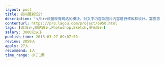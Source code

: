 ```yaml
---                
layout: post       
title: 官网更新设计           
description: '</br>根据现有网站的模块，对文字内容及图片内容进行修改和设计。需要您对人工智能公司官网风格或企业服务类公司官网用色方案敏感，设计细腻。</br>项目内容包括三个静态页面：官网首页、加入我们、隐私协议。能够适配主流的浏览器，进行多终端（电脑端，手机端）展示。</br></br>要求：</br>1、对官网的内容修改、编辑；</br>2、对官网首页进行重新设计和修改；</br>3、精通PS、Sketch等各种作图软件等，用色讲究；</br>4、一定的交互效果设计，能够结合前端工程师，完成页面的整体搭建；</br>5、良好的沟通能力和契约精神。</br>'     
contenturl: https://pro.lagou.com/project/6950.html      
tags: [UI设计,网站设计,Photoshop,Sketch,图标设计]            
salary: 3000元以下          
publish_time: 2018-03-27 09:07:59         
review: 2059人                   
apply: 27人                   
recommend: 1人                   
time_range: 小于1周              
---                 
```

